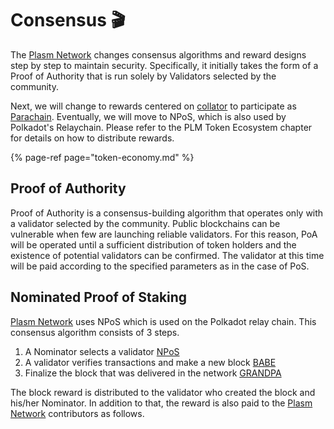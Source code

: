 # Consensus 🎬

The [Plasm Network](https://www.plasmnet.io/) changes consensus algorithms and reward designs step by step to maintain security. Specifically, it initially takes the form of a Proof of Authority that is run solely by Validators selected by the community. 

Next, we will change to rewards centered on [collator](https://wiki.polkadot.network/docs/en/maintain-collator) to participate as [Parachain](https://wiki.polkadot.network/docs/en/learn-parachains). Eventually, we will move to NPoS, which is also used by Polkadot's Relaychain. Please refer to the PLM Token Ecosystem chapter for details on how to distribute rewards.

{% page-ref page="token-economy.md" %}

## Proof of Authority

Proof of Authority is a consensus-building algorithm that operates only with a validator selected by the community. Public blockchains can be vulnerable when few are launching reliable validators. For this reason, PoA will be operated until a sufficient distribution of token holders and the existence of potential validators can be confirmed. The validator at this time will be paid according to the specified parameters as in the case of PoS.

## Nominated Proof of Staking

[Plasm Network](https://www.plasmnet.io/) uses NPoS which is used on the Polkadot relay chain. This consensus algorithm consists of 3 steps.

1. A Nominator selects a validator [NPoS](https://research.web3.foundation/en/latest/polkadot/NPoS/)
2. A validator verifies transactions and make a new block [BABE](https://research.web3.foundation/en/latest/polkadot/BABE/Babe/)
3. Finalize the block that was delivered in the network [GRANDPA](https://research.web3.foundation/en/latest/polkadot/GRANDPA/)

The block reward is distributed to the validator who created the block and his/her Nominator. In addition to that, the reward is also paid to the [Plasm Network](https://www.plasmnet.io/) contributors as follows.



